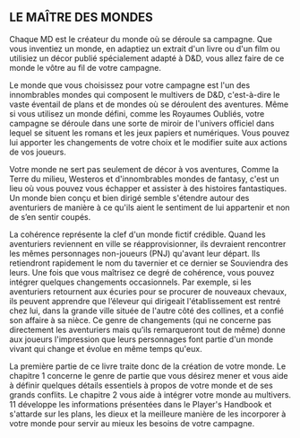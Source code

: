 ## LE MAÎTRE DES MONDES


Chaque MD est le créateur du monde où se déroule sa
campagne. Que vous inventiez un monde, en adaptiez un
extrait d'un livre ou d'un film ou utilisiez un décor publié
spécialement adapté à D&D, vous allez faire de ce monde le
vôtre au fil de votre campagne.

Le monde que vous choisissez pour votre campagne est
l'un des innombrables mondes qui composent le multivers
de D&D, c'est-à-dire le vaste éventail de plans et de mondes
où se déroulent des aventures. Même si vous utilisez
un monde défini, comme les Royaumes Oubliés, votre
campagne se déroule dans une sorte de miroir de l'univers
officiel dans lequel se situent les romans et les jeux papiers
et numériques. Vous pouvez lui apporter les changements de
votre choix et le modifier suite aux actions de vos joueurs.

Votre monde ne sert pas seulement de décor à vos
aventures, Comme la Terre du milieu, Westeros et
d'innombrables mondes de fantasy, c'est un lieu où
vous pouvez vous échapper et assister à des histoires
fantastiques. Un monde bien conçu et bien dirigé semble
s'étendre autour des aventuriers de manière à ce qu'ils aient
le sentiment de lui appartenir et non de s’en sentir coupés.

La cohérence représente la clef d'un monde fictif
crédible. Quand les aventuriers reviennent en ville se
réapprovisionner, ils devraient rencontrer les mêmes
personnages non-joueurs (PNJ) qu'avant leur départ. Ils
retiendront rapidement le nom du tavernier et ce dernier se
Souviendra des leurs. Une fois que vous maîtrisez ce degré
de cohérence, vous pouvez intégrer quelques changements
occasionnels. Par exemple, si les aventuriers retournent
aux écuries pour se procurer de nouveaux chevaux, ils
peuvent apprendre que l’éleveur qui dirigeait l'établissement
est rentré chez lui, dans la grande ville située de l'autre
côté des collines, et a confié son affaire à sa nièce. Ce
genre de changements (qui ne concerne pas directement
les aventuriers mais qu’ils remarqueront tout de même)
donne aux joueurs l'impression que leurs personnages font
partie d'un monde vivant qui change et évolue en même
temps qu'eux.

La première partie de ce livre traite donc de la création de
votre monde. Le chapitre 1 concerne le genre de partie que
vous désirez mener et vous aide à définir quelques détails
essentiels à propos de votre monde et de ses grands conflits.
Le chapitre 2 vous aide à intégrer votre monde au multivers.
11 développe les informations présentées dans le Player's
Handbook et s'attarde sur les plans, les dieux et la meilleure
manière de les incorporer à votre monde pour servir au
mieux les besoins de votre campagne.
